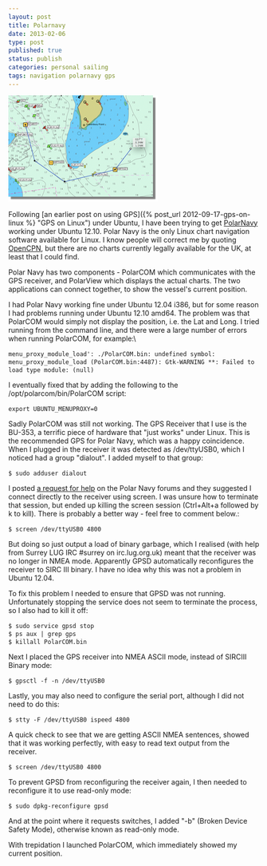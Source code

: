 ```yaml
--- 
layout: post 
title: Polarnavy
date: 2013-02-06
type: post 
published: true 
status: publish
categories: personal sailing
tags: navigation polarnavy gps
---
```


<img src="/assets/polar-navy.png" class="image-right" alt="Polar Navy">

Following [an earlier post on using GPS]({% post_url 2012-09-17-gps-on-linux %} "GPS on Linux") under Ubuntu, I have been
trying to get [PolarNavy](http://www.polarnavy.com/ "Polar Navy")
working under Ubuntu 12.10. Polar Navy is the only Linux chart
navigation software available for Linux. I know people will correct me
by quoting [OpenCPN](http://opencpn.org/ "OpenCPN"), but there are no
charts currently legally available for the UK, at least that I could
find.

<!--more-->

Polar Navy has two components - PolarCOM which communicates with the GPS
receiver, and PolarView which displays the actual charts. The two
applications can connect together, to show the vessel's current
position.

I had Polar Navy working fine under Ubuntu 12.04 i386, but for some
reason I had problems running under Ubuntu 12.10 amd64. The problem was
that PolarCOM would simply not display the position, i.e. the Lat and
Long. I tried running from the command line, and there were a large
number of errors when running PolarCOM, for example:\

    menu_proxy_module_load': ./PolarCOM.bin: undefined symbol: menu_proxy_module_load (PolarCOM.bin:4487): Gtk-WARNING **: Failed to load type module: (null)

I eventually fixed that by adding the following to the
/opt/polarcom/bin/PolarCOM script:

    export UBUNTU_MENUPROXY=0

Sadly PolarCOM was still not working. The GPS Receiver that I use is the
BU-353, a terrific piece of hardware that "just works" under Linux. This
is the recommended GPS for Polar Navy, which was a happy coincidence.
When I plugged in the receiver it was detected as /dev/ttyUSB0, which I
noticed had a group "dialout". I added myself to that group:

    $ sudo adduser dialout

I posted [a request for help](http://support.polarnavy.com/forum/read.php?1,494 "PolarNavy support")
on the Polar Navy forums and they suggested I connect directly to the
receiver using screen. I was unsure how to terminate that session, but
ended up killing the screen session (Ctrl+Alt+a followed by k to kill).
There is probably a better way - feel free to comment below.:

    $ screen /dev/ttyUSB0 4800

But doing so just output a load of binary garbage, which I realised
(with help from Surrey LUG IRC \#surrey on irc.lug.org.uk) meant that
the receiver was no longer in NMEA mode. Apparently GPSD automatically
reconfigures the receiver to SIRC III binary. I have no idea why this
was not a problem in Ubuntu 12.04.

To fix this problem I needed to ensure that GPSD was not running.
Unfortunately stopping the service does not seem to terminate the
process, so I also had to kill it off:

    $ sudo service gpsd stop
    $ ps aux | grep gps
    $ killall PolarCOM.bin

Next I placed the GPS receiver into NMEA ASCII mode, instead of SIRCIII
Binary mode:

    $ gpsctl -f -n /dev/ttyUSB0

Lastly, you may also need to configure the serial port, although I did
not need to do this:

    $ stty -F /dev/ttyUSB0 ispeed 4800

A quick check to see that we are getting ASCII NMEA sentences, showed
that it was working perfectly, with easy to read text output from the
receiver.

    $ screen /dev/ttyUSB0 4800

To prevent GPSD from reconfiguring the receiver again, I then needed to
reconfigure it to use read-only mode:

    $ sudo dpkg-reconfigure gpsd

And at the point where it requests switches, I added "-b" (Broken Device
Safety Mode), otherwise known as read-only mode.

With trepidation I launched PolarCOM, which immediately showed my
current position.

